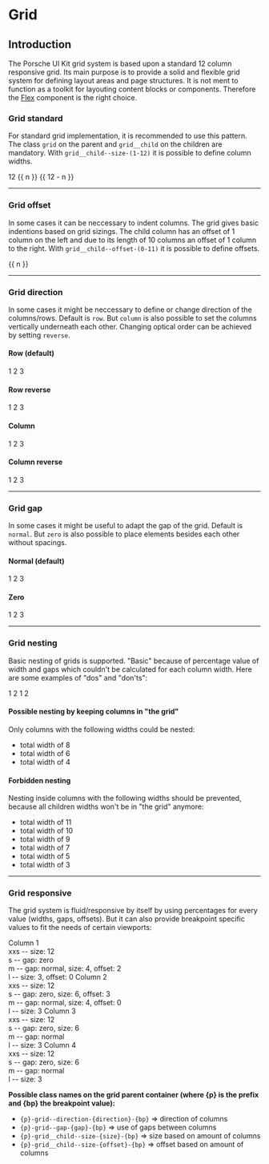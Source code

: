 # Grid

## Introduction

The Porsche UI Kit grid system is based upon a standard 12 column responsive grid. Its main purpose is to provide a solid and flexible grid system for defining layout areas and page structures. It is not ment to function as a toolkit for layouting content blocks or components. Therefore the [Flex](/#/web/layout/flex) component is the right choice.

### Grid standard

For standard grid implementation, it is recommended to use this pattern. The class `grid` on the parent and `grid__child` on the children are mandatory. With `grid__child--size-(1-12)` it is possible to define column widths.

<Playground :childElementLayout="{spacing: 'block-small'}">
  <p-grid>
    <p-grid-child size="12">
      <ExampleText>12</ExampleText>
    </p-grid-child>
  </p-grid>
  <p-grid v-for="n, index in 11" :key="index">
    <p-grid-child :size="n">
      <ExampleText>{{ n }}</ExampleText>
    </p-grid-child>
    <p-grid-child :size="12 - n">
      <ExampleText>{{ 12 - n }}</ExampleText>
    </p-grid-child>
  </p-grid>
</Playground>

---

### Grid offset

In some cases it can be neccessary to indent columns. The grid gives basic indentions based on grid sizings. The child column has an offset of 1 column on the left and due to its length of 10 columns an offset of 1 column to the right. With `grid__child--offset-(0-11)` it is possible to define offsets.

<Playground :childElementLayout="{spacing: 'block-small'}">
  <p-grid v-for="n, index in 11" :key="index">
    <p-grid-child :offset="n" :size="12 - n">
      <ExampleText>{{ n }}</ExampleText>
    </p-grid-child>
  </p-grid>
</Playground>

---

### Grid direction

In some cases it might be neccessary to define or change direction of the columns/rows. Default is `row`. But `column` is also possible to set the columns vertically underneath each other. Changing optical order can be achieved by setting `reverse`.

#### Row (default)

<Playground>
  <p-grid direction="row">
    <p-grid-child size="4">
      <ExampleText>1</ExampleText>
    </p-grid-child>
    <p-grid-child size="4">
      <ExampleText>2</ExampleText>
    </p-grid-child>
    <p-grid-child size="4">
      <ExampleText>3</ExampleText>
    </p-grid-child>
  </p-grid>
</Playground>

#### Row reverse

<Playground>
  <p-grid direction="row-reverse">
    <p-grid-child size="4">
      <ExampleText>1</ExampleText>
    </p-grid-child>
    <p-grid-child size="4">
      <ExampleText>2</ExampleText>
    </p-grid-child>
    <p-grid-child size="4">
      <ExampleText>3</ExampleText>
    </p-grid-child>
  </p-grid>
</Playground>

#### Column

<Playground>
  <p-grid direction="column">
    <p-grid-child size="4">
      <ExampleText>1</ExampleText>
    </p-grid-child>
    <p-grid-child size="4">
      <ExampleText>2</ExampleText>
    </p-grid-child>
    <p-grid-child size="4">
      <ExampleText>3</ExampleText>
    </p-grid-child>
  </p-grid>
</Playground>

#### Column reverse

<Playground>
  <p-grid direction="column-reverse">
    <p-grid-child size="4">
      <ExampleText>1</ExampleText>
    </p-grid-child>
    <p-grid-child size="4">
      <ExampleText>2</ExampleText>
    </p-grid-child>
    <p-grid-child size="4">
      <ExampleText>3</ExampleText>
    </p-grid-child>
  </p-grid>
</Playground>

---

### Grid gap

In some cases it might be useful to adapt the gap of the grid. Default is `normal`. But `zero` is also possible to place elements besides each other without spacings.

#### Normal (default)

<Playground>
  <p-grid gap="normal">
    <p-grid-child size="4">
      <ExampleText>1</ExampleText>
    </p-grid-child>
    <p-grid-child size="4">
      <ExampleText>2</ExampleText>
    </p-grid-child>
    <p-grid-child size="4">
      <ExampleText>3</ExampleText>
    </p-grid-child>
  </p-grid>
</Playground>

#### Zero

<Playground>
  <p-grid gap="zero">
    <p-grid-child size="4">
      <ExampleText>1</ExampleText>
    </p-grid-child>
    <p-grid-child size="4">
      <ExampleText>2</ExampleText>
    </p-grid-child>
    <p-grid-child size="4">
      <ExampleText>3</ExampleText>
    </p-grid-child>
  </p-grid>
</Playground>

---

### Grid nesting

Basic nesting of grids is supported. "Basic" because of percentage value of width and gaps which couldn't be calculated for each column width. Here are some examples of "dos" and "don'ts":

<Playground>
  <p-grid>
    <p-grid-child size="6">
      <p-grid>
        <p-grid-child size="6">
          <ExampleText>1</ExampleText>
        </p-grid-child>
        <p-grid-child size="6">
          <ExampleText>2</ExampleText>
        </p-grid-child>
      </p-grid>
    </p-grid-child>
    <p-grid-child size="6">
      <p-grid>
        <p-grid-child size="4">
          <ExampleText>1</ExampleText>
        </p-grid-child>
        <p-grid-child size="8">
          <ExampleText>2</ExampleText>
        </p-grid-child>
      </p-grid>
    </p-grid-child>
  </p-grid>
</Playground>

#### Possible nesting by keeping columns in "the grid"

Only columns with the following widths could be nested:

* total width of 8
* total width of 6
* total width of 4

#### Forbidden nesting

Nesting inside columns with the following widths should be prevented, because all children widths won't be in "the grid" anymore:

* total width of 11
* total width of 10
* total width of 9
* total width of 7
* total width of 5
* total width of 3

---

### Grid responsive

The grid system is fluid/responsive by itself by using percentages for every value (widths, gaps, offsets). But it can also provide breakpoint specific values to fit the needs of certain viewports:

<Playground>
  <p-grid gap='{"base": "normal", "s": "zero", "m": "normal"}'>
    <p-grid-child size='{"base": 12, "m": 4, "l": 3}' offset='{"base": 0, "m": 2, "l": 0}'>
      <ExampleText>
        Column 1<br>
        xxs -- size: 12<br>
        s -- gap: zero<br>
        m -- gap: normal, size: 4, offset: 2<br>
        l -- size: 3, offset: 0
      </ExampleText>
    </p-grid-child>
    <p-grid-child size='{"base": 12, "s": 6, "m": 4, "l": 3}' offset='{"base": 0, "s": 3, "m": 0}'>
      <ExampleText>
        Column 2<br>
        xxs -- size: 12<br>
        s -- gap: zero, size: 6, offset: 3<br>
        m -- gap: normal, size: 4, offset: 0<br>
        l -- size: 3
      </ExampleText>
    </p-grid-child>
    <p-grid-child size='{"base": 12, "s": 6, "l": 3}'>
      <ExampleText>
        Column 3<br>
        xxs -- size: 12<br>
        s -- gap: zero, size: 6<br>
        m -- gap: normal<br>
        l -- size: 3
      </ExampleText>
    </p-grid-child>
    <p-grid-child size='{"base": 12, "s": 6, "l": 3}'>
      <ExampleText>
        Column 4<br>
        xxs -- size: 12<br>
        s -- gap: zero, size: 6<br>
        m -- gap: normal<br>
        l -- size: 3
      </ExampleText>
    </p-grid-child>
  </p-grid>
</Playground>

**Possible class names on the grid parent container (where {p} is the prefix and {bp} the breakpoint value):**
* `{p}-grid--direction-{direction}-{bp}` => direction of columns
* `{p}-grid--gap-{gap}-{bp}` => use of gaps between columns
* `{p}-grid__child--size-{size}-{bp}` => size based on amount of columns
* `{p}-grid__child--size-{offset}-{bp}` => offset based on amount of columns

<style scoped lang="scss">
  @import '~@porscheui/ui-kit-scss-utils/index';
  
  p-grid {
    p-grid-child {
      > p {
        padding: $p-spacing-4;
        background: lightskyblue;
      }
    }
  }
</style>